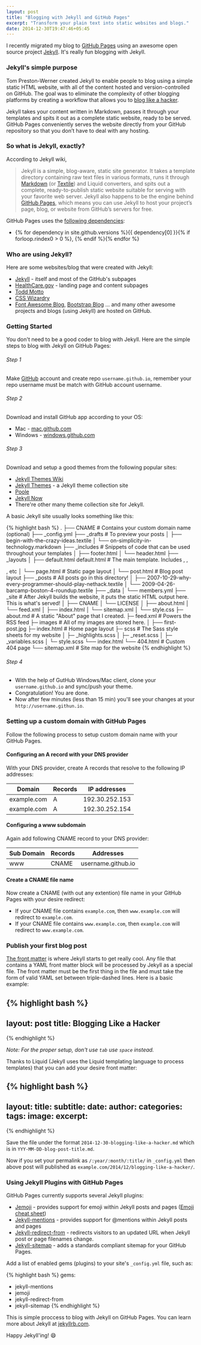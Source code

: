 ```yaml
---
layout: post
title: "Blogging with Jekyll and GitHub Pages"
excerpt: "Transform your plain text into static websites and blogs."
date: 2014-12-30T19:47:46+05:45
---
```


I recently migrated my blog to [GitHub Pages](//pages.github.com) using an awesome open source project [Jekyll](http://jekyllrb.com). It's really fun blogging with Jekyll.

### Jekyll's simple purpose

Tom Preston-Werner created Jekyll to enable people to blog using a simple static HTML website, with all of the content hosted and version-controlled on GitHub. The goal was to eliminate the complexity of other blogging platforms by creating a workflow that allows you to [blog like a hacker](http://tom.preston-werner.com/2008/11/17/blogging-like-a-hacker.html).

Jekyll takes your content written in Markdown, passes it through your templates and spits it out as a complete static website, ready to be served. GitHub Pages conveniently serves the website directly from your GitHub repository so that you don’t have to deal with any hosting.

### So what is Jekyll, exactly?

According to Jekyll wiki,

> Jekyll is a simple, blog-aware, static site generator. It takes a template directory containing raw text files in various formats, runs it through [Markdown](http://daringfireball.net/projects/markdown/) (or [Textile](http://redcloth.org/textile)) and Liquid converters, and spits out a complete, ready-to-publish static website suitable for serving with your favorite web server. Jekyll also happens to be the engine behind [GitHub Pages](http://pages.github.com/), which means you can use Jekyll to host your project’s page, blog, or website from GitHub’s servers for free.

GitHub Pages uses the [following dependencies](//pages.github.com/versions/):

- {% for dependency in site.github.versions %}{{ dependency[0] }}{% if forloop.rindex0 > 0 %}, {% endif %}{% endfor %}

### Who are using Jekyll?

Here are some websites/blog that were created with Jekyll:

* [Jekyll](http://jekyllrb.com/) - itself and most of the GitHub's subpages
* [HealthCare.gov](https://www.healthcare.gov/) - landing page and content subpages
* [Todd Motto](http://toddmotto.com/)
* [CSS Wizardry](http://csswizardry.com/)
* [Font Awesome Blog](http://blog.fontawesome.io/), [Bootstrap Blog](http://blog.getbootstrap.com/) ... and many other awesome projects and blogs (using Jekyll) are hosted on GitHub.

### Getting Started

You don't need to be a good coder to blog with Jekyll. Here are the simple steps to blog with Jekyll on GitHub Pages:

###### Step 1

Make [GitHub](//github.com) account and create repo `username.github.io`, remember your repo username must be match with GitHub account username.

###### Step 2

Download and install GitHub app according to your OS:

* Mac - [mac.github.com](//mac.github.com)
* Windows - [windows.github.com](//windows.github.com)

###### Step 3

Download and setup a good themes from the following popular sites:

* [Jekyll Themes Wiki](https://github.com/jekyll/jekyll/wiki/Themes)
* [Jekyll Themes](http://jekyllthemes.org/) - a Jekyll theme collection site
* [Poole](http://getpoole.com/)
* [Jekyll Now](http://www.jekyllnow.com/)
* There're other many theme collection site for Jekyll.

A basic Jekyll site usually looks something like this:

{% highlight bash %}
.
├── CNAME # Contains your custom domain name (optional)
├── _config.yml
├── _drafts # To preview your posts
│   ├── begin-with-the-crazy-ideas.textile
│   └── on-simplicity-in-technology.markdown
├── _includes # Snippets of code that can be used throughout your templates
│   ├── footer.html
│   └── header.html
├── _layouts
│   ├── default.html default.html # The main template. Includes <head>, <navigation>, <footer>, etc
│   └── page.html # Static page layout
│   └── post.html # Blog post layout
├── _posts # All posts go in this directory!
│   ├── 2007-10-29-why-every-programmer-should-play-nethack.textile
│   └── 2009-04-26-barcamp-boston-4-roundup.textile
├── _data
│   └── members.yml
├── _site # After Jekyll builds the website, it puts the static HTML output here. This is what's served!
│   ├── CNAME
│   └── LICENSE
│   ├── about.html
│   └── feed.xml
│   ├── index.html
│   └── sitemap.xml
│   └── style.css
├─ about.md # A static "About" page that I created.
├─ feed.xml # Powers the RSS feed
├─ images # All of my images are stored here.
│  ├── first-post.jpg
├─ index.html # Home page layout
├─ scss # The Sass style sheets for my website
│  ├─ _highlights.scss
│  ├─ _reset.scss
│  ├─ _variables.scss
│  └─ style.scss
└── index.html
└── 404.html # Custom 404 page
└── sitemap.xml # Site map for the website
{% endhighlight %}

###### Step 4

* With the help of GutHub Windows/Mac client, clone your `username.github.io` and sync/push your theme.
* Congratulation! You are done.
* Now after few minutes (less than 15 min) you'll see your changes at your `http://username.githun.io`.

### Setting up a custom domain with GitHub Pages

Follow the following process to setup custom domain name with your GitHub Pages.

#### Configuring an A record with your DNS provider

With your DNS provider, create A records that resolve to the following IP addresses:

| Domain       | Records | IP addresses   |
|--------------|---------|----------------|
| example.com  | A       | 192.30.252.153 |
| example.com  | A       | 192.30.252.154 |

#### Configuring a www subdomain

Again add following CNAME record to your DNS provider:

| Sub Domain   | Records | Addresses          |
|--------------|---------|--------------------|
| www          | CNAME   | username.github.io |

#### Create a CNAME file name

Now create a CNAME (with out any extention) file name in your GitHub Pages with your desire redirect:

* If your CNAME file contains `example.com`, then `www.example.com` will redirect to `example.com`.
* If your CNAME file contains `www.example.com`, then `example.com` will redirect to `www.example.com`.

### Publish your first blog post

[The front matter](http://jekyllrb.com/docs/frontmatter/) is where Jekyll starts to get really cool. Any file that contains a YAML front matter block will be processed by Jekyll as a special file. The front matter must be the first thing in the file and must take the form of valid YAML set between triple-dashed lines. Here is a basic example:

{% highlight bash %}
---
layout: post
title: Blogging Like a Hacker
---
{% endhighlight %}

*Note: For the proper setup, don't use `tab` use `space` instead.*

Thanks to Liquid (Jekyll uses the Liquid templating language to process templates) that you can add your desire front matter:

{% highlight bash %}
---
layout:
title:
subtitle:
date:
author:
categories:
tags:
image:
excerpt:
---
{% endhighlight %}

Save the file under the format `2014-12-30-blogging-like-a-hacker.md` which is in `YYY-MM-DD-blog-post-title.md`.

Now if you set your permalink as `/:year/:month/:title/` in `_config.yml` then above post will published as `example.com/2014/12/blogging-like-a-hacker/`.

### Using Jekyll Plugins with GitHub Pages

GitHub Pages currently supports several Jekyll plugins:

* [Jemoji](//help.github.com/articles/emoji-on-github-pages) - provides support for emoji within Jekyll posts and pages ([Emoji cheat sheet](http://www.emoji-cheat-sheet.com/))
* [Jekyll-mentions](//help.github.com/articles/mentions-on-github-pages) - provides support for @mentions within Jekyll posts and pages
* [Jekyll-redirect-from](//help.github.com/articles/redirects-on-github-pages) - redirects visitors to an updated URL when Jekyll post or page filenames change.
* [Jekyll-sitemap](//help.github.com/articles/sitemaps-for-github-pages) - adds a standards compliant sitemap for your GitHub Pages.

Add a list of enabled gems (plugins) to your site's `_config.yml` file, such as:

{% highlight bash %}
gems:
- jekyll-mentions
- jemoji
- jekyll-redirect-from
- jekyll-sitemap
{% endhighlight %}

This is simple proccess to blog with Jekyll on GitHub Pages. You can learn more about Jekyll at [jekyllrb.com](http://jekyllrb.com/).

Happy Jekyll'ing! :smile:
